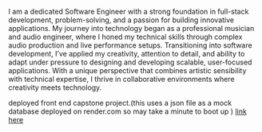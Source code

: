 I am a dedicated Software Engineer with a strong foundation in full-stack development, problem-solving, and a passion for building innovative applications. My
journey into technology began as a professional musician and audio engineer, where I honed my technical skills through complex audio production and live
performance setups. Transitioning into software development, I’ve applied my creativity, attention to detail, and ability to adapt under pressure to designing and
developing scalable, user-focused applications. With a unique perspective that combines artistic sensibility with technical expertise, I thrive in collaborative
environments where creativity meets technology.

deployed front end capstone project.(this uses a json file as a mock database deployed on render.com so may take a minute to boot up )
[link here](http://vinyl-miner-app.s3-website.us-east-2.amazonaws.com/)

<!---
gunnarebeling/gunnarebeling is a ✨ special ✨ repository because its `README.md` (this file) appears on your GitHub profile.
You can click the Preview link to take a look at your changes.
--->
